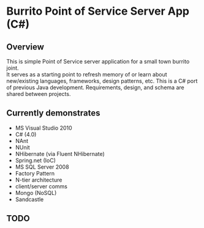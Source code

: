 ﻿﻿Burrito Point of Service Server App (C#)
================================

Overview
-------------------------
This is simple Point of Service server application for a small town burrito joint.  
It serves as a starting point to refresh memory of or learn about new/existing languages, frameworks, design patterns, etc.
This is a C# port of previous Java development.  Requirements, design, and schema are shared between projects.

Currently demonstrates
-------------------------
* MS Visual Studio 2010
* C# (4.0)
* NAnt
* NUnit
* NHibernate (via Fluent NHibernate)
* Spring.net (IoC)
* MS SQL Server 2008
* Factory Pattern
* N-tier architecture
* client/server comms
* Mongo (NoSQL)
* Sandcastle

TODO
-------------------------

